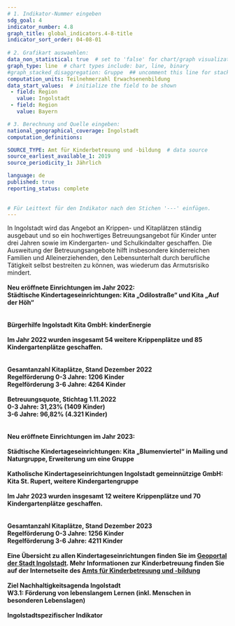 ```yaml
---
# 1. Indikator-Nummer eingeben 
sdg_goal: 4 
indicator_number: 4.8
graph_title: global_indicators.4-8-title
indicator_sort_order: 04-08-01
 
# 2. Grafikart auswaehlen: 
data_non_statistical: true  # set to 'false' for chart/graph visualization 
graph_type: line  # chart types include: bar, line, binary 
#graph_stacked_disaggregation: Gruppe  ## uncomment this line for stacked bars. eplace 'Geschlecht' with the field of aggregation. 
computation_units: Teilnehmerzahl Erwachsenenbildung 
data_start_values:  # initialize the field to be shown  
 - field: Region 
   value: Ingolstadt 
 - field: Region 
   value: Bayern 

# 3. Berechnung und Quelle eingeben: 
national_geographical_coverage: Ingolstadt 
computation_definitions: 

SOURCE_TYPE: Amt für Kinderbetreuung und -bildung  # data source  
source_earliest_available_1: 2019
source_periodicity_1: Jährlich

language: de   
published: true 
reporting_status: complete
 
 
# Für Leittext für den Indikator nach den Stichen '---' einfügen. 
---
```

In Ingolstadt wird das Angebot an Krippen- und Kitaplätzen ständig ausgebaut und so ein hochwertiges Betreuungsangebot für Kinder unter drei Jahren sowie im Kindergarten- und Schulkindalter geschaffen. Die Ausweitung der Betreuungsangebote hilft insbesondere kinderreichen Familien und Alleinerziehenden, den Lebensunterhalt durch berufliche Tätigkeit selbst bestreiten zu können, was wiederum das Armutsrisiko mindert.<br> 
<br>
<b>Neu eröffnete Einrichtungen im Jahr 2022:<b><br> 
Städtische Kindertageseinrichtungen: Kita „Odilostraße“ und Kita „Auf der Höh“<br>  
<br>
Bürgerhilfe Ingolstadt Kita GmbH: kinderEnergie<br>
<br>
Im Jahr 2022 wurden insgesamt 54 weitere Krippenplätze und 85 Kindergartenplätze geschaffen.<br>  
<br>
<b>Gesamtanzahl Kitaplätze, Stand Dezember 2022</b><br> 
Regelförderung 0-3 Jahre: 1206 Kinder<br> 
Regelförderung 3-6 Jahre: 4264 Kinder<br> 
<br>
Betreuungsquote, Stichtag 1.11.2022<br> 
0-3 Jahre: 31,23% (1409 Kinder)<br> 
3-6 Jahre: 96,82% (4.321 Kinder)<br>  
<br>
<b>Neu eröffnete Einrichtungen im Jahr 2023:</b><br>  
Städtische Kindertageseinrichtungen: Kita „Blumenviertel“ in Mailing und Naturgruppe, Erweiterung um eine Gruppe<br> 
<br>
Katholische Kindertageseinrichtungen Ingolstadt gemeinnützige GmbH: Kita St. Rupert, weitere Kindergartengruppe<br> 
<br>
Im Jahr 2023 wurden insgesamt 12 weitere Krippenplätze und 70 Kindergartenplätze geschaffen.<br>  
<br>
Gesamtanzahl Kitaplätze, Stand Dezember 2023<br> 
Regelförderung 0-3 Jahre: 1256 Kinder<br> 
Regelförderung 3-6 Jahre: 4211 Kinder<br> 
<br>
Eine Übersicht zu allen Kindertageseinrichtungen finden Sie im <a href="https://stadtplan.ingolstadt.de/#ll=48.761277,11.388359&z=13&m=custom379&cat=20434,20438,20439,20440">Geoportal der Stadt Ingolstadt</a>. Mehr Informationen zur Kinderbetreuung finden Sie auf der Internetseite des <a href="https://www.ingolstadt.de/Leben/Kinder-Jugend-Familie/Kinderbetreuung/Kitas-der-Stadt-Ingolstadt/?La=1">Amts für Kinderbetreuung und -bildung</a><br>
<br>
<b>Ziel Nachhaltigkeitsagenda Ingolstadt</b><br>
W3.1: Förderung von lebenslangem Lernen (inkl. Menschen in besonderen Lebenslagen)<br>
<br>
<b>Ingolstadtspezifischer Indikator</b>
